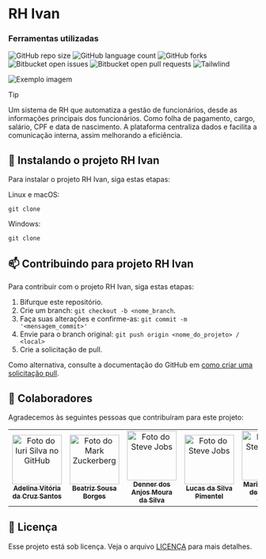 # RH Ivan

### Ferramentas utilizadas

![GitHub repo size](https://img.shields.io/badge/JavaScript-F7DF1E?style=for-the-badge&logo=javascript&logoColor=black)
![GitHub language count](https://img.shields.io/badge/CSS-239120?&style=for-the-badge&logo=css3&logoColor=white)
![GitHub forks](https://img.shields.io/badge/TypeScript-007ACC?style=for-the-badge&logo=typescript&logoColor=white)
![Bitbucket open issues](https://img.shields.io/badge/HTML5-E34F26?style=for-the-badge&logo=html5&logoColor=white)
![Bitbucket open pull requests](https://img.shields.io/badge/React-20232A?style=for-the-badge&logo=react&logoColor=61DAFB)
![Tailwlind](https://img.shields.io/badge/Tailwind_CSS-38B2AC?style=for-the-badge&logo=tailwind-css&logoColor=white)

<img src="https://media.discordapp.net/attachments/1306246505572728882/1343998869104627742/image.png?ex=67bf4ffc&is=67bdfe7c&hm=56bf9fe8cd49557fc1d5fab60610a1642706e84230b6abfb12276910a6daf210&=&format=webp&quality=lossless&width=1221&height=612" alt="Exemplo imagem">

> [!TIP]
> Um sistema de RH que automatiza a gestão de funcionários, desde as informações principais dos funcionários. Como folha de pagamento, cargo, salário, CPF e data de nascimento. A plataforma centraliza dados e facilita a comunicação interna, assim melhorando a eficiência.


## 🚀 Instalando o projeto RH Ivan

Para instalar o projeto RH Ivan, siga estas etapas:

Linux e macOS:

```
git clone 
```

Windows:

```
git clone
```

## 📫 Contribuindo para projeto RH Ivan

Para contribuir com o projeto RH Ivan, siga estas etapas:

1. Bifurque este repositório.
2. Crie um branch: `git checkout -b <nome_branch`.
3. Faça suas alterações e confirme-as: `git commit -m '<mensagem_commit>'`
4. Envie para o branch original: `git push origin <nome_do_projeto> / <local>`
5. Crie a solicitação de pull.

Como alternativa, consulte a documentação do GitHub em [como criar uma solicitação pull](https://help.github.com/en/github/collaborating-with-issues-and-pull-requests/creating-a-pull-request).

## 🤝 Colaboradores

Agradecemos às seguintes pessoas que contribuíram para este projeto:

<table>
  <tr>
    <td align="center">
      <a href="#" title="defina o título do link">
        <img src="https://github.com/user-attachments/assets/6967233f-04ac-4164-a283-b2545c255cd0" width="100px;" alt="Foto do Iuri Silva no GitHub"/><br>
        <sub>
          <b>Adelina Vitória da Cruz Santos</b>
        </sub>
      </a>
    </td>
    <td align="center">
      <a href="#" title="defina o título do link">
        <img src="https://github.com/user-attachments/assets/e1a035c3-bdb3-4d1b-a914-528be42d3ab9" width="100px;" alt="Foto do Mark Zuckerberg"/><br>
        <sub>
          <b>Beatriz Sousa Borges</b>
        </sub>
      </a>
    </td>
    <td align="center">
      <a href="#" title="defina o título do link">
        <img src="https://github.com/user-attachments/assets/795bea09-7a6d-4d00-b6eb-ef483ce77043" width="100px;" alt="Foto do Steve Jobs"/><br>
        <sub>
          <b>Denner dos Anjos Moura da Silva</b>
        </sub>
      </a>
    </td>
    <td align="center">
      <a href="#" title="defina o título do link">
        <img src="https://github.com/user-attachments/assets/ccc36d71-972c-4159-80bf-da87ea382bfa" width="100px;" alt="Foto do Steve Jobs"/><br>
        <sub>
          <b>Lucas da Silva Pimentel</b>
        </sub>
      </a>
    </td>
    <td align="center">
      <a href="#" title="defina o título do link">
        <img src="https://github.com/user-attachments/assets/8aec2dcb-6e4e-4d51-9b37-b4695c65de95" width="100px;" alt="Foto do Steve Jobs"/><br>
        <sub>
          <b>Maria Eduarda de Oliveira Costa</b>
        </sub>
      </a>
    </td>
    <td align="center">
      <a href="#" title="defina o título do link">
        <img src="https://github.com/user-attachments/assets/7d0a5936-97bd-4a0e-99be-3fd54e1ef465" width="100px;" alt="Foto do Steve Jobs"/><br>
        <sub>
          <b>Otávio Ferreira da Silva</b>
        </sub>
      </a>
    </td>
  </tr>
</table>

## 📝 Licença

Esse projeto está sob licença. Veja o arquivo [LICENÇA](LICENSE.md) para mais detalhes.
